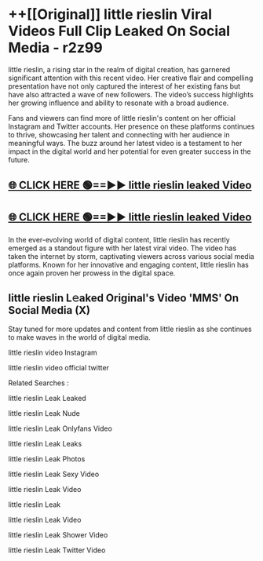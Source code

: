# ++[[Original]] little rieslin Viral Videos Full Clip Leaked On Social Media - r2z99<br>

little rieslin, a rising star in the realm of digital creation, has garnered significant attention with this recent video. Her creative flair and compelling presentation have not only captured the interest of her existing fans but have also attracted a wave of new followers. The video’s success highlights her growing influence and ability to resonate with a broad audience.

Fans and viewers can find more of little rieslin's content on her official Instagram and Twitter accounts. Her presence on these platforms continues to thrive, showcasing her talent and connecting with her audience in meaningful ways. The buzz around her latest video is a testament to her impact in the digital world and her potential for even greater success in the future.


## [🌐 CLICK HERE 🟢==►► little rieslin leaked Video ](https://onlyclips.site?title=little_rieslin&ref=git)

## [🌐 CLICK HERE 🟢==►► little rieslin leaked Video ](https://onlyclips.site?title=little_rieslin&ref=git)


In the ever-evolving world of digital content, little rieslin has recently emerged as a standout figure with her latest viral video. The video has taken the internet by storm, captivating viewers across various social media platforms. Known for her innovative and engaging content, little rieslin has once again proven her prowess in the digital space.



## little rieslin L𝚎aked Original's Video 'MMS' On Social Media (X)


Stay tuned for more updates and content from little rieslin as she continues to make waves in the world of digital media.

little rieslin video Instagram

little rieslin video official twitter


Related Searches :

little rieslin Leak Leaked

little rieslin Leak Nude

little rieslin Leak Onlyfans Video

little rieslin Leak Leaks

little rieslin Leak Photos

little rieslin Leak Sexy Video

little rieslin Leak Video

little rieslin Leak

little rieslin Leak Video

little rieslin Leak Shower Video

little rieslin Leak Twitter Video

